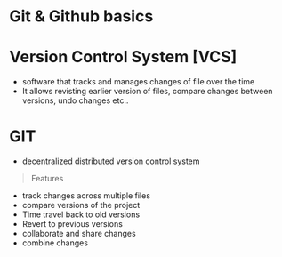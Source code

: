 # Git &amp; Github basics

# Version Control System [VCS]
- software that tracks and manages changes of file over the time
- It allows revisting earlier version of files, compare changes between versions, undo changes etc..

# GIT
- decentralized distributed version control system

> Features
- track changes across multiple files
- compare versions of the project
- Time travel back to old versions
- Revert to previous versions
- collaborate and share changes
- combine changes


